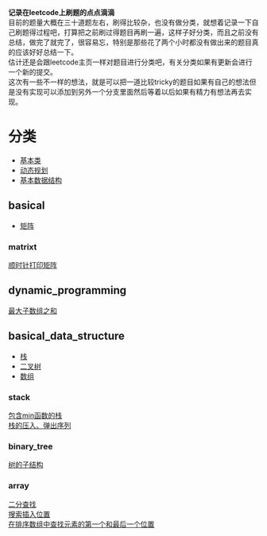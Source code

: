 **记录在leetcode上刷题的点点滴滴**  
目前的题量大概在三十道题左右，刷得比较杂，也没有做分类，就想着记录一下自己刷题得过程吧，打算把之前刷过得题目再刷一遍，这样子好分类，而且之前没有总结，做完了就完了，很容易忘，特别是那些花了两个小时都没有做出来的题目真的应该好好总结一下。  
估计还是会跟leetcode主页一样对题目进行分类吧，有关分类如果有更新会进行一个新的提交。  
这次有一些不一样的想法，就是可以把一道比较tricky的题目如果有自己的想法但是没有实现可以添加到另外一个分支里面然后等着以后如果有精力有想法再去实现。  
# 分类  
* [基本类](#basical)  
* [动态规划](#dynamic_programming)  
* [基本数据结构](#basical_data_structure)  
## basical  
* [矩阵](#matrixt)  
### matrixt  
[顺时针打印矩阵](/basical/matrix/clockwiseprintmatrix.md)  
## dynamic_programming     
[最大子数组之和](/dynamic_programming/code/tmsofcsuba.md)  
## basical_data_structure  
* [栈](stack)  
* [二叉树](binary_tree)  
* [数组](array)  
### stack
[包含min函数的栈](/basicaldatastructure/stack/code/minincluedinstack.md)  
[栈的压入、弹出序列](/basicaldatastructure/stack/code/pushandpopofastack.md)  
### binary_tree
[树的子结构](/basicaldatastructure/binary_tree/code/substructureoftree.md)  
### array
[二分查找](/basicaldatastructure/array/code/binarysearch.md)  
[搜索插入位置](/basicaldatastructure/array/code/searchinsertposition.md)  
[在排序数组中查找元素的第一个和最后一个位置](/basicaldatastructure/array/code/firstandlastpositionofbinarysearch.md)  